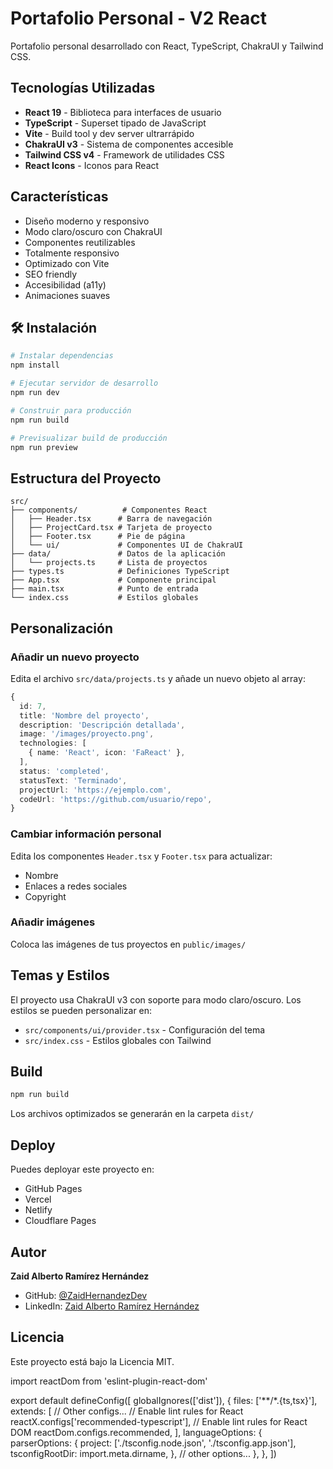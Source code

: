 # Portafolio Personal - V2 React

Portafolio personal desarrollado con React, TypeScript, ChakraUI y Tailwind CSS.

## Tecnologías Utilizadas

- **React 19** - Biblioteca para interfaces de usuario
- **TypeScript** - Superset tipado de JavaScript
- **Vite** - Build tool y dev server ultrarrápido
- **ChakraUI v3** - Sistema de componentes accesible
- **Tailwind CSS v4** - Framework de utilidades CSS
- **React Icons** - Iconos para React

## Características

- Diseño moderno y responsivo
- Modo claro/oscuro con ChakraUI
- Componentes reutilizables
- Totalmente responsivo
- Optimizado con Vite
- SEO friendly
- Accesibilidad (a11y)
- Animaciones suaves

## 🛠️ Instalación

```bash
# Instalar dependencias
npm install

# Ejecutar servidor de desarrollo
npm run dev

# Construir para producción
npm run build

# Previsualizar build de producción
npm run preview
```

## Estructura del Proyecto

```
src/
├── components/          # Componentes React
│   ├── Header.tsx      # Barra de navegación
│   ├── ProjectCard.tsx # Tarjeta de proyecto
│   ├── Footer.tsx      # Pie de página
│   └── ui/             # Componentes UI de ChakraUI
├── data/               # Datos de la aplicación
│   └── projects.ts     # Lista de proyectos
├── types.ts            # Definiciones TypeScript
├── App.tsx             # Componente principal
├── main.tsx            # Punto de entrada
└── index.css           # Estilos globales
```

## Personalización

### Añadir un nuevo proyecto

Edita el archivo `src/data/projects.ts` y añade un nuevo objeto al array:

```typescript
{
  id: 7,
  title: 'Nombre del proyecto',
  description: 'Descripción detallada',
  image: '/images/proyecto.png',
  technologies: [
    { name: 'React', icon: 'FaReact' },
  ],
  status: 'completed',
  statusText: 'Terminado',
  projectUrl: 'https://ejemplo.com',
  codeUrl: 'https://github.com/usuario/repo',
}
```

### Cambiar información personal

Edita los componentes `Header.tsx` y `Footer.tsx` para actualizar:
- Nombre
- Enlaces a redes sociales
- Copyright

### Añadir imágenes

Coloca las imágenes de tus proyectos en `public/images/`

## Temas y Estilos

El proyecto usa ChakraUI v3 con soporte para modo claro/oscuro. Los estilos se pueden personalizar en:
- `src/components/ui/provider.tsx` - Configuración del tema
- `src/index.css` - Estilos globales con Tailwind

## Build

```bash
npm run build
```

Los archivos optimizados se generarán en la carpeta `dist/`

## Deploy

Puedes deployar este proyecto en:
- GitHub Pages
- Vercel
- Netlify
- Cloudflare Pages

## Autor

**Zaid Alberto Ramírez Hernández**
- GitHub: [@ZaidHernandezDev](https://github.com/ZaidHernandezDev)
- LinkedIn: [Zaid Alberto Ramírez Hernández](https://www.linkedin.com/in/zaid-alberto-ramirez-hernandez-web-dev-jr/)

## Licencia

Este proyecto está bajo la Licencia MIT.

import reactDom from 'eslint-plugin-react-dom'

export default defineConfig([
  globalIgnores(['dist']),
  {
    files: ['**/*.{ts,tsx}'],
    extends: [
      // Other configs...
      // Enable lint rules for React
      reactX.configs['recommended-typescript'],
      // Enable lint rules for React DOM
      reactDom.configs.recommended,
    ],
    languageOptions: {
      parserOptions: {
        project: ['./tsconfig.node.json', './tsconfig.app.json'],
        tsconfigRootDir: import.meta.dirname,
      },
      // other options...
    },
  },
])
```
